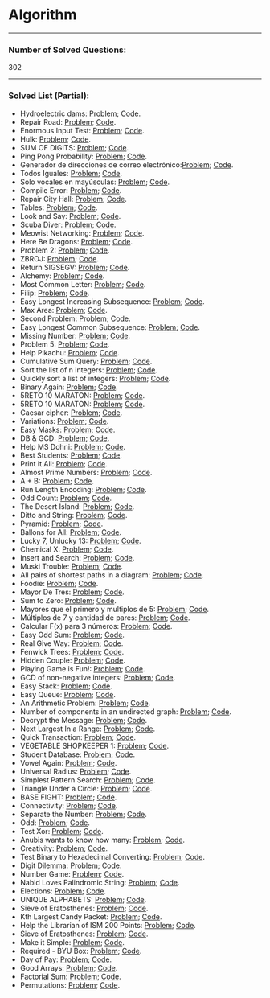 # Algorithm

<hr>

### Number of Solved Questions: 
302

<hr>

### Solved List (Partial):
* Hydroelectric dams: [Problem](http://www.spoj.com/problems/HYDRO/);     [Code](https://github.com/yular/CCplusplus-Project/blob/master/SPOJ/spoj_26651_HYDRO.cpp).
* Repair Road: [Problem](http://www.spoj.com/problems/REPROAD);      [Code](https://github.com/yular/CCplusplus-Project/blob/master/SPOJ/spoj_26649_REPROAD.cpp).
* Enormous Input Test: [Problem](http://www.spoj.com/problems/INTEST);      [Code](https://github.com/yular/CCplusplus-Project/blob/master/SPOJ/spoj_450_INTEST.cpp).
* Hulk: [Problem](http://www.spoj.com/problems/RETO6);       [Code](https://github.com/yular/CCplusplus-Project/blob/master/SPOJ/spoj_28617_RETO6.cpp).
* SUM OF DIGITS: [Problem](http://www.spoj.com/problems/ALCATRAZ1/);       [Code](https://github.com/yular/CCplusplus-Project/blob/master/SPOJ/spoj_29154_ALCATRAZ1.cpp).
* Ping Pong Probability: [Problem](http://www.spoj.com/problems/CZ_PROB3/);      [Code](https://github.com/yular/CCplusplus-Project/blob/master/SPOJ/spoj_1393_CZ_PROB3.cpp).
* Generador de direcciones de correo electrónico:[Problem](http://www.spoj.com/problems/EMAILGEN/);       [Code](https://github.com/yular/CCplusplus-Project/blob/master/SPOJ/spoj_24910_EMAILGEN.cpp).
* Todos Iguales: [Problem](http://www.spoj.com/problems/TIGUALES/);       [Code](https://github.com/yular/CCplusplus-Project/blob/master/SPOJ/spoj_24989_TIGUALES.cpp).
* Solo vocales en mayúsculas: [Problem](http://www.spoj.com/problems/VOCALES);       [Code](https://github.com/yular/CCplusplus-Project/blob/master/SPOJ/spoj_24911_VOCALES.cpp).
* Compile Error: [Problem](http://www.spoj.com/problems/CE/);      [Code](https://github.com/yular/CCplusplus-Project/blob/master/SPOJ/spoj_4074_CE.cpp).
* Repair City Hall: [Problem](http://www.spoj.com/problems/MCITYHAL/);       [Code](https://github.com/yular/CCplusplus-Project/blob/master/SPOJ/spoj_MCITYHAL_MCITYHAL.cpp).
* Tables: [Problem](http://www.spoj.com/problems/AE1B/);       [Code](https://github.com/yular/CCplusplus-Project/blob/master/SPOJ/spoj_4310_AE1B.cpp).
* Look and Say: [Problem](http://www.spoj.com/problems/LOOKSAY/);      [Code](https://github.com/yular/CCplusplus-Project/blob/master/SPOJ/spoj_3081_LOOKSAY.cpp).
* Scuba Diver: [Problem](http://www.spoj.com/problems/SCUBADIV/);       [Code](https://github.com/yular/CCplusplus-Project/blob/master/SPOJ/spoj_181_SCUBADIV.cpp).
* Meowist Networking: [Problem](http://www.spoj.com/problems/MEOWIST/);      [Code](https://github.com/yular/CCplusplus-Project/blob/master/SPOJ/spoj_4879_MEOWIST.cpp).
* Here Be Dragons: [Problem](http://www.spoj.com/problems/AMR11G/);       [Code](https://github.com/yular/CCplusplus-Project/blob/master/SPOJ/spoj_10234_AMR11G.cpp).
* Problem 2: [Problem](http://www.spoj.com/problems/NOVICE22);       [Code](https://github.com/yular/CCplusplus-Project/blob/master/SPOJ/spoj_8215_NOVICE22.cpp).
* ZBROJ: [Problem](http://www.spoj.com/problems/ZBROJ/);       [Code](https://github.com/yular/CCplusplus-Project/blob/master/SPOJ/spoj_8395_ZBROJ.cpp).
* Return SIGSEGV: [Problem](http://www.spoj.com/problems/SIGSEGV);       [Code](https://github.com/yular/CCplusplus-Project/blob/master/SPOJ/spoj_7663_SIGSEGV.cpp).
* Alchemy: [Problem](http://www.spoj.com/problems/ALCHE/);      [Code](https://github.com/yular/CCplusplus-Project/blob/master/SPOJ/spoj_7207_ALCHE.cpp).
* Most Common Letter: [Problem](http://www.spoj.com/problems/MCL/);      [Code](https://github.com/yular/CCplusplus-Project/blob/master/SPOJ/spoj_4907_MCL.cpp).
* Filip: [Problem](http://www.spoj.com/problems/FILIP);      [Code](https://github.com/yular/CCplusplus-Project/blob/master/SPOJ/spoj_5848_FILIP.cpp).
* Easy Longest Increasing Subsequence: [Problem](http://www.spoj.com/problems/ELIS);       [Code](https://github.com/yular/CCplusplus-Project/blob/master/SPOJ/spoj_11110_ELIS.cpp). 
* Max Area: [Problem](http://www.spoj.com/problems/COMPSEM0);       [Code](https://github.com/yular/CCplusplus-Project/blob/master/SPOJ/spoj_11317_COMPSEM0.cpp).
* Second Problem: [Problem](http://www.spoj.com/problems/RIOI_T_1);       [Code](https://github.com/yular/CCplusplus-Project/blob/master/SPOJ/spoj_12112_RIOI_T_1.cpp).
* Easy Longest Common Subsequence: [Problem](http://www.spoj.com/problems/EELCS);       [Code](https://github.com/yular/CCplusplus-Project/blob/master/SPOJ/spoj_11111_EELCS.cpp).
* Missing Number: [Problem](http://www.spoj.com/problems/MISSING);      [Code](https://github.com/yular/CCplusplus-Project/blob/master/SPOJ/spoj_13995_MISSING.cpp).
* Problem 5: [Problem](http://www.spoj.com/problems/CODEM5/);        [Code](https://github.com/yular/CCplusplus-Project/blob/master/SPOJ/spoj_18298_CODEM5.cpp).
* Help Pikachu: [Problem](http://www.spoj.com/problems/PIKACHU);       [Code](https://github.com/yular/CCplusplus-Project/blob/master/SPOJ/spoj_16064_PIKACHU.cpp).
* Cumulative Sum Query: [Problem](http://www.spoj.com/problems/CSUMQ/);       [Code](https://github.com/yular/CCplusplus-Project/blob/master/SPOJ/spoj_21591_CSUMQ.cpp).
* Sort the list of n integers: [Problem](http://www.spoj.com/problems/PESADA01);       [Code](https://github.com/yular/CCplusplus-Project/blob/master/SPOJ/spoj_22373_PESADA01.c).
* Quickly sort a list of integers: [Problem](http://www.spoj.com/problems/PESADA06);       [Code](https://github.com/yular/CCplusplus-Project/blob/master/SPOJ/spoj_22753_PESADA06.c).
* Binary Again: [Problem](http://www.spoj.com/problems/BINA/);        [Code](https://github.com/yular/CCplusplus-Project/blob/master/SPOJ/spoj_24249_BINA.cpp).
* 5RETO 10 MARATON: [Problem](http://www.spoj.com/problems/RETO1M10/);        [Code](https://github.com/yular/CCplusplus-Project/blob/master/SPOJ/spoj_25226_RETO1M10.cpp).
* 5RETO 10 MARATON: [Problem](http://www.spoj.com/problems/RETO5M10/);       [Code](https://github.com/yular/CCplusplus-Project/blob/master/SPOJ/spoj_25230_RETO5M10.cpp).
* Caesar cipher: [Problem](http://www.spoj.com/problems/CACI/);       [Code](https://github.com/yular/CCplusplus-Project/blob/master/SPOJ/spoj_25125_CACI.cpp).
* Variations: [Problem](http://www.spoj.com/problems/VARIATIONSTM/);       [Code](https://github.com/yular/CCplusplus-Project/blob/master/SPOJ/spoj_25177_VARIATIONSTM.cpp).
* Easy Masks: [Problem](http://www.spoj.com/problems/EASYMRKS/);      [Code](https://github.com/yular/CCplusplus-Project/blob/master/SPOJ/spoj_25306_EASYMRKS.cpp).
* DB & GCD: [Problem](http://www.spoj.com/problems/DB001/);       [Code](https://github.com/yular/CCplusplus-Project/blob/master/SPOJ/spoj_DB001_DB001.cpp).
* Help MS Dohni: [Problem](http://www.spoj.com/problems/IMVK/);       [Code](https://github.com/yular/CCplusplus-Project/blob/master/SPOJ/spoj_27309_IMVK.cpp).
* Best Students: [Problem](http://www.spoj.com/problems/BESTMARK/);       [Code](https://github.com/yular/CCplusplus-Project/blob/master/SPOJ/spoj_26807_BESTMARK.cpp).
* Print it All: [Problem](http://www.spoj.com/problems/PRINTITALL/);       [Code](https://github.com/yular/CCplusplus-Project/blob/master/SPOJ/spoj_26886_PRINTITALL.cpp).
* Almost Prime Numbers: [Problem](http://www.spoj.com/problems/KPRIMES/);       [Code](https://github.com/yular/CCplusplus-Project/blob/master/SPOJ/spoj_26690_KPRIMES.cpp).
* A + B: [Problem](http://www.spoj.com/problems/LONGSUM/);      [Code](https://github.com/yular/CCplusplus-Project/blob/master/SPOJ/spoj_26806_LONGSUM.cpp).
* Run Length Encoding: [Problem](http://www.spoj.com/problems/RUNLEN/);       [Code](https://github.com/yular/CCplusplus-Project/blob/master/SPOJ/spoj_22262_RUNLEN.cpp).
* Odd Count: [Problem](http://www.spoj.com/problems/ODDCNT/);       [Code](https://github.com/yular/CCplusplus-Project/blob/master/SPOJ/spoj_25210_ODDCNT.cpp).
* The Desert Island: [Problem](http://www.spoj.com/problems/DIISLAND/);       [Code](https://github.com/yular/CCplusplus-Project/blob/master/SPOJ/spoj_21744_DIISLAND.cpp).
* Ditto and String: [Problem](http://www.spoj.com/problems/DITTOSTR/);       [Code](https://github.com/yular/CCplusplus-Project/blob/master/SPOJ/spoj_26699_DITTOSTR.cpp).
* Pyramid: [Problem](http://www.spoj.com/problems/TPYRAMID/);       [Code](https://github.com/yular/CCplusplus-Project/blob/master/SPOJ/spoj_26804_TPYRAMID.cpp).
* Ballons for All: [Problem](http://www.spoj.com/problems/BALLOONS/);       [Code](https://github.com/yular/CCplusplus-Project/blob/master/SPOJ/spoj_26803_BALLOONS.cpp).
* Lucky 7, Unlucky 13: [Problem](http://www.spoj.com/problems/LUCKY713/);        [Code](https://github.com/yular/CCplusplus-Project/blob/master/SPOJ/spoj_29747_LUCKY713.cpp).
* Chemical X: [Problem](http://www.spoj.com/problems/CHEM_X/);       [Code](https://github.com/yular/CCplusplus-Project/blob/master/SPOJ/spoj_22444_CHEM_X.cpp).
* Insert and Search: [Problem](http://www.spoj.com/problems/ARNAB1/);       [Code](https://github.com/yular/CCplusplus-Project/blob/master/SPOJ/spoj_22446_ARNAB1.cpp).
* Muski Trouble: [Problem](http://www.spoj.com/problems/MUSTR/);       [Code](https://github.com/yular/CCplusplus-Project/blob/master/SPOJ/spoj_28640_MUSTR.cpp).
* All pairs of shortest paths in a diagram: [Problem](http://www.spoj.com/problems/PESADA11/);       [Code](https://github.com/yular/CCplusplus-Project/blob/master/SPOJ/spoj_23506_PESADA11.cpp).
* Foodie: [Problem](http://www.spoj.com/problems/FOODIE/);       [Code](https://github.com/yular/CCplusplus-Project/blob/master/SPOJ/spoj_27220_FOODIE.cpp).
* Mayor De Tres: [Problem](http://www.spoj.com/problems/MAYDE3/);       [Code](https://github.com/yular/CCplusplus-Project/blob/master/SPOJ/spoj_24317_MAYDE3.cpp).
* Sum to Zero: [Problem](http://www.spoj.com/problems/GSTOZERO/);       [Code](https://github.com/yular/CCplusplus-Project/blob/master/SPOJ/spoj_25978_GSTOZER.cpp).
* Mayores que el primero y multiplos de 5: [Problem](http://www.spoj.com/problems/MAY1YX5/);       [Code](https://github.com/yular/CCplusplus-Project/blob/master/SPOJ/spoj_24893_MAY1YX5.cpp).
* Múltiplos de 7 y cantidad de pares: [Problem](http://www.spoj.com/problems/X7YPAR/);       [Code](https://github.com/yular/CCplusplus-Project/blob/master/SPOJ/spoj_24944_X7YPAR.cpp).
* Calcular F(x) para 3 números: [Problem](http://www.spoj.com/problems/TRESFDEX/);       [Code](https://github.com/yular/CCplusplus-Project/blob/master/SPOJ/spoj_24951_TRESFDEX.cpp).
* Easy Odd Sum: [Problem](http://www.spoj.com/problems/MADODDSUM/);       [Code](https://github.com/yular/CCplusplus-Project/blob/master/SPOJ/spoj_25583_MADODDSUM.cpp).
* Real Give Way: [Problem](http://www.spoj.com/problems/GOC11F/);      [Code](https://github.com/yular/CCplusplus-Project/blob/master/SPOJ/spoj_28178_GOC11F.cpp).
* Fenwick Trees: [Problem](http://www.spoj.com/problems/FENTREE/);       [Code](https://github.com/yular/CCplusplus-Project/blob/master/SPOJ/spoj_28682_FENTREE.cpp).
* Hidden Couple: [Problem](http://www.spoj.com/problems/HCOUPLE/);       [Code](https://github.com/yular/CCplusplus-Project/blob/master/SPOJ/spoj_29749_HCOUPLE.cpp).
* Playing Game is Fun!: [Problem](http://www.spoj.com/problems/KKL/);       [Code](https://github.com/yular/CCplusplus-Project/blob/master/SPOJ/spoj_25712_KKL.cpp).
* GCD of non-negative integers: [Problem](http://www.spoj.com/problems/PES16GCD/);       [Code](https://github.com/yular/CCplusplus-Project/blob/master/SPOJ/spoj_26113_PES16GCD.cpp).
* Easy Stack: [Problem](http://www.spoj.com/problems/STACKEZ/);       [Code](https://github.com/yular/CCplusplus-Project/blob/master/SPOJ/spoj_30831_STACKEZ.cpp).
* Easy Queue: [Problem](http://www.spoj.com/problems/QUEUEEZ/);       [Code](https://github.com/yular/CCplusplus-Project/blob/master/SPOJ/spoj_30832_QUEUEEZ.cpp).
* An Arithmetic Problem: [Problem](http://www.spoj.com/problems/PRJAN15A/);       [Code](https://github.com/yular/CCplusplus-Project/blob/master/SPOJ/spoj_22533_PRJAN15A.cpp).
* Number of components in an undirected graph: [Problem](http://www.spoj.com/problems/PESADA07/);       [Code](https://github.com/yular/CCplusplus-Project/blob/master/SPOJ/spoj_22819_PESADA07.cpp).
* Decrypt the Message: [Problem](http://www.spoj.com/problems/BYU15W_1/);        [Code](https://github.com/yular/CCplusplus-Project/blob/master/SPOJ/spoj_23428_BYU15W_1.cpp).
* Next Largest In a Range: [Problem](http://www.spoj.com/problems/RANGELAR/);       [Code](https://github.com/yular/CCplusplus-Project/blob/master/SPOJ/spoj_21864_RANGELAR.cpp).
* Quick Transaction: [Problem](http://www.spoj.com/problems/QUICKTRN/);       [Code](https://github.com/yular/CCplusplus-Project/blob/master/SPOJ/spoj_21865_QUICKTRN.cpp).
* VEGETABLE SHOPKEEPER 1: [Problem](http://www.spoj.com/problems/WEIGHT1/);       [Code](https://github.com/yular/CCplusplus-Project/blob/master/SPOJ/spoj_21675_WEIGHT1.cpp).
* Student Database: [Problem](http://www.spoj.com/problems/STUDID/);       [Code](https://github.com/yular/CCplusplus-Project/blob/master/SPOJ/spoj_20847_STUDID.cpp).
* Vowel Again: [Problem](http://www.spoj.com/problems/VWL2/);       [Code](https://github.com/yular/CCplusplus-Project/blob/master/SPOJ/spoj_21056_VWL2.cpp).
* Universal Radius: [Problem](http://www.spoj.com/problems/UNIR/);       [Code](https://github.com/yular/CCplusplus-Project/blob/master/SPOJ/spoj_21048_UNIR.cpp).
* Simplest Pattern Search: [Problem](http://www.spoj.com/problems/STRSRC/);       [Code](https://github.com/yular/CCplusplus-Project/blob/master/SPOJ/spoj_20767_STRSRC.cpp).
* Triangle Under a Circle: [Problem](http://www.spoj.com/problems/NAJTUC/);       [Code](https://github.com/yular/CCplusplus-Project/blob/master/SPOJ/spoj_21570_NAJTUC.cpp).
* BASE FIGHT: [Problem](http://www.spoj.com/problems/BASS/);       [Code](https://github.com/yular/CCplusplus-Project/blob/master/SPOJ/spoj_21598_BASS.cpp).
* Connectivity: [Problem](http://www.spoj.com/problems/GRACON/);       [Code](https://github.com/yular/CCplusplus-Project/blob/master/SPOJ/spoj_20340_GRACON.cpp).
* Separate the Number: [Problem](http://www.spoj.com/problems/KAUSH/);       [Code](https://github.com/yular/CCplusplus-Project/blob/master/SPOJ/spoj_19598_KAUSH.cpp).
* Odd: [Problem](http://www.spoj.com/problems/ODDCOUNT/);       [Code](https://github.com/yular/CCplusplus-Project/blob/master/SPOJ/spoj_18643_ODDCOUNT.cpp).
* Test Xor: [Problem](http://www.spoj.com/problems/TESTXOR/);       [Code](https://github.com/yular/CCplusplus-Project/blob/master/SPOJ/spoj_17823_TESTXOR.cpp).
* Anubis wants to know how many: [Problem](http://www.spoj.com/problems/PR003001/);       [Code](https://github.com/yular/CCplusplus-Project/blob/master/SPOJ/spoj_17244_PR003001.cpp).
* Creativity: [Problem](http://www.spoj.com/problems/CREATE/);       [Code](https://github.com/yular/CCplusplus-Project/blob/master/SPOJ/spoj_16247_CREATE.cpp).
* Test Binary to Hexadecimal Converting: [Problem](http://www.spoj.com/problems/TESTCON0/);       [Code](https://github.com/yular/CCplusplus-Project/blob/master/SPOJ/spoj_17831_TESTCON0.cpp).
* Digit Dilemma: [Problem](http://www.spoj.com/problems/DIGITD/);       [Code](https://github.com/yular/CCplusplus-Project/blob/master/SPOJ/spoj_15299_DIGITD.cpp).
* Number Game: [Problem](http://www.spoj.com/problems/NUMBERG/);        [Code](https://github.com/yular/CCplusplus-Project/blob/master/SPOJ/spoj_15301_NUMBERG.cpp).
* Nabid Loves Palindromic String: [Problem](http://www.spoj.com/problems/PALINS);       [Code](https://github.com/yular/CCplusplus-Project/blob/master/SPOJ/spoj_15300_PALINS.cpp).
* Elections: [Problem](http://www.spoj.com/problems/TAP2013B/);       [Code](https://github.com/yular/CCplusplus-Project/blob/master/SPOJ/spoj_16276_TAP2013B.cpp).
* UNIQUE ALPHABETS: [Problem](http://www.spoj.com/problems/UNIQCHAR/);       [Code](https://github.com/yular/CCplusplus-Project/blob/master/SPOJ/spoj_15971_UNIQCHAR.cpp).
* Sieve of Eratosthenes: [Problem](http://www.spoj.com/problems/PRIMEN/);       [Code](https://github.com/yular/CCplusplus-Project/blob/master/SPOJ/spoj_15978_PRIMEN.cpp).
* Kth Largest Candy Packet: [Problem](http://www.spoj.com/problems/KLARGE/);       [Code](https://github.com/yular/CCplusplus-Project/blob/master/SPOJ/spoj_15751_KLARGE.cpp).
* Help the Librarian of ISM 200 Points: [Problem](http://www.spoj.com/problems/AKVMSFT1/);       [Code](https://github.com/yular/CCplusplus-Project/blob/master/SPOJ/spoj_15828_AKVMSFT1.cpp).
* Sieve of Eratosthenes: [Problem](http://www.spoj.com/problems/PRIMEN1/);       [Code](https://github.com/yular/CCplusplus-Project/blob/master/SPOJ/spoj_15985_PRIMEN1.cpp).
* Make it Simple: [Problem](http://www.spoj.com/problems/SIMPLE);       [Code](https://github.com/yular/CCplusplus-Project/blob/master/SPOJ/spoj_14931_SIMPLE.cpp).
* Required - BYU Box: [Problem](http://www.spoj.com/problems/BYUBOX/);       [Code](https://github.com/yular/CCplusplus-Project/blob/master/SPOJ/spoj_14025_BYUBOX.cpp).
* Day of Pay: [Problem](http://www.spoj.com/problems/DAYOFPAY/);       [Code](https://github.com/yular/CCplusplus-Project/blob/master/SPOJ/spoj_14014_DAYOFPAY.cpp).
* Good Arrays: [Problem](http://www.spoj.com/problems/PUCMM001/);       [Code](https://github.com/yular/CCplusplus-Project/blob/master/SPOJ/spoj_14087_PUCMM001.cpp).
* Factorial Sum: [Problem](http://www.spoj.com/problems/NSITACMB/);       [Code](https://github.com/yular/CCplusplus-Project/blob/master/SPOJ/spoj_14119_NSITACMB.cpp).
* Permutations: [Problem](http://www.spoj.com/problems/PERMUT1/);       [Code](https://github.com/yular/CCplusplus-Project/blob/master/SPOJ/spoj_64_PERMUT1.cpp).
